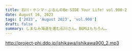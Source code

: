 ```yaml
---
title: 石川・ホンマ・ぶるんのBe-SIDE Your Life! vol.900-2
date: August 16, 2023
tags: ['2023', 'August 2023', 'vol.900']
draft: false
summary: しまなみ海道を進む石川さん。BGMはもちろん…
---
```


http://project-phi.ddo.jp/ishikawa/ishikawa900_2.mp3